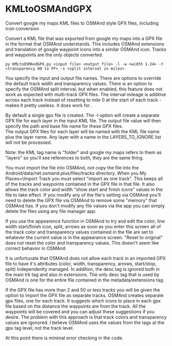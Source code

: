 # KMLtoOSMAndGPX
Convert google my maps KML files to OSMAnd style GPX files, including icon conversion

Convert a KML file that was exported from google my maps into a GPX file in the 
format that OSMAnd understands.  This includes OSMAnd extensions and translation of
google waypoint icons into a similar OSMAnd icon.  Tracks and waypoints are the only
objects converted.
```
py KMLtoOSMAndGPX.py <input file> <output file> -l -w <width 1-24> -t <transparency 00 to FF> -s <split interval in miles>
```
You specify the input and output file names.
There are options to override the default track width and transparency values.
There is an option to specify the OSMAnd split interval, but when enabled, this feature
does not work as expected with multi-track GPX files. The interval mileage is additive 
across each track instead of resetting to mile 0 at the start of each track - makes it
pretty useless.  It does work for .

By default a single gpx file is created.  The -l option will create a separate GPX file
for each layer in the input KML file.  The output file value will then specify the path 
and base file name for these GPX files.  
The output GPX files for each layer will be named with the KML file name plus the layer name.
Any layer with a name in the LAYERS_TO_IGNORE list will not be processed.

Note: the KML tag name is "folder" and google my maps refers to them as "layers" so you'll see
references to both, they are the same thing.

You must import the file into OSMAnd, not copy the file into the Android/data/net.osmand.plus/files/tracks
directory.  When you My Places\+\Import Track you must select "import as one track".
This keeps all of the tracks and waypoints contained in the GPX file in that file. 
It also allows the track color and width "show start and finish icons" values in the file
to take effect.  If you modify any of the file's setting via OSMAnd you'll need to delete the
GPX file via OSMAnd to remove some "memory" that OSMAnd has.  If you don't modify any
file values via the app you can simply delete the files using any file manager app.

If you use the appearence function in OSMAnd to try and edit the color, line width
start/finish icon, split, arrows as soon as you enter this screen all of the track
color and transparency values contained in the file are set to whatever the current value is
in the appearance screen.  "Reset to original" does not reset the color and 
transparency values.  This doesn't seem like correct behavior in OSMAnd

It is unfortunate that OSMAnd does not allow each track in an imported GPX file to
have it's attributes (color, width, transparency, arrows, start/stop, split)
independenlty managed.  In addition, the desc tag is ignored both in the main trk
tag and also in extensions.  The only desc tag that is used by OSMAnd is one for the entire
file contained in the metadata/extensions tag.

If the GPX file has more than 2 and 50 or less tracks you will be given the option to
import the GPX file as separate tracks. OSMAnd creates separate gpx files, one
for each track.  It suggests which icons to place in each gpx file based on the distance
the waypoints are from the track.  All the waypoints will be covered and you can adjust
these suggestions if you desire.  The problem with this approach is that track colors
and transparency values are igonored.  I believe OSMAnd uses the values from the <extensions>
tags at the gpx tag level, not the track level.

At this point there is minimal error checking in the code.
